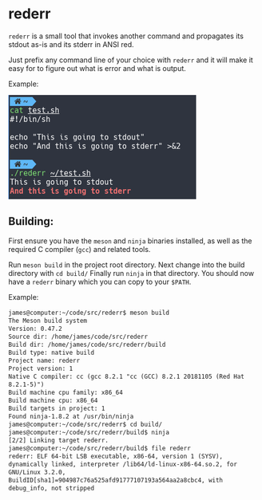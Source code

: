 # rederr

`rederr` is a small tool that invokes another command and propagates its stdout as-is and its stderr in ANSI red.

Just prefix any command line of your choice with `rederr` and it will make it easy for to figure out what is error and what is output.

Example:

![Screenshot of rederr in action](rederr.png)

## Building:

First ensure you have the `meson` and `ninja` binaries installed, as well as the
required C compiler (`gcc`) and related tools.

Run `meson build` in the project root directory.
Next change into the build directory with `cd build/`
Finally run `ninja` in that directory.
You should now have a `rederr` binary which you can copy to your `$PATH`.

Example:

```console
james@computer:~/code/src/rederr$ meson build
The Meson build system
Version: 0.47.2
Source dir: /home/james/code/src/rederr
Build dir: /home/james/code/src/rederr/build
Build type: native build
Project name: rederr
Project version: 1
Native C compiler: cc (gcc 8.2.1 "cc (GCC) 8.2.1 20181105 (Red Hat 8.2.1-5)")
Build machine cpu family: x86_64
Build machine cpu: x86_64
Build targets in project: 1
Found ninja-1.8.2 at /usr/bin/ninja
james@computer:~/code/src/rederr$ cd build/
james@computer:~/code/src/rederr/build$ ninja
[2/2] Linking target rederr.
james@computer:~/code/src/rederr/build$ file rederr
rederr: ELF 64-bit LSB executable, x86-64, version 1 (SYSV), dynamically linked, interpreter /lib64/ld-linux-x86-64.so.2, for GNU/Linux 3.2.0, BuildID[sha1]=904987c76a525afd91777107193a564aa2a8cbc4, with debug_info, not stripped
```

